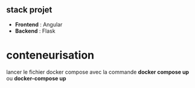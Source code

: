 ## stack projet

- **Frontend** : Angular
- **Backend** : Flask

# conteneurisation 
lancer le fichier docker compose avec la commande **docker compose up** ou **docker-compose up**